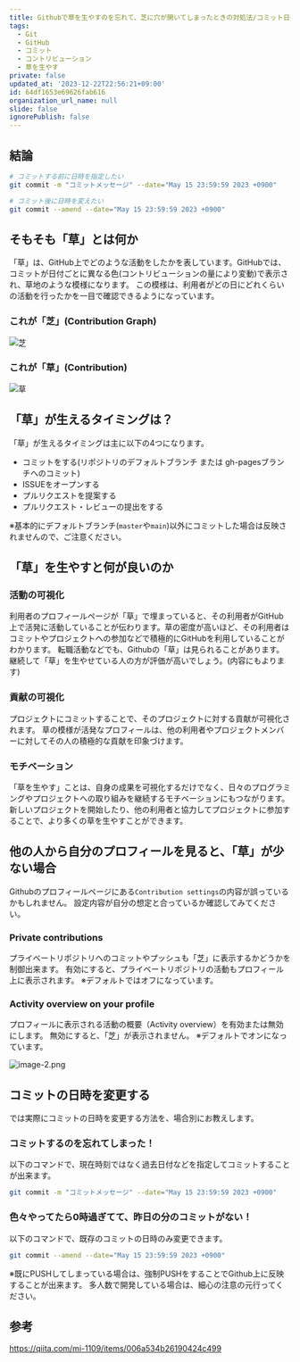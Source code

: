 ```yaml
---
title: Githubで草を生やすのを忘れて、芝に穴が開いてしまったときの対処法/コミット日付を変更する
tags:
  - Git
  - GitHub
  - コミット
  - コントリビューション
  - 草を生やす
private: false
updated_at: '2023-12-22T22:56:21+09:00'
id: 64df1653e69626fab616
organization_url_name: null
slide: false
ignorePublish: false
---
```


## 結論

```bash
# コミットする前に日時を指定したい
git commit -m "コミットメッセージ" --date="May 15 23:59:59 2023 +0900"

# コミット後に日時を変えたい
git commit --amend --date="May 15 23:59:59 2023 +0900"
```

## そもそも「草」とは何か

「草」は、GitHub上でどのような活動をしたかを表しています。GitHubでは、コミットが日付ごとに異なる色(コントリビューションの量により変動)で表示され、草地のような模様になります。
この模様は、利用者がどの日にどれくらいの活動を行ったかを一目で確認できるようになっています。

### これが「芝」(Contribution Graph)

![芝](https://qiita-image-store.s3.ap-northeast-1.amazonaws.com/0/243130/9637905f-dbcd-5423-aea1-f5e9243fbafc.png)

### これが「草」(Contribution)

![草](https://qiita-image-store.s3.ap-northeast-1.amazonaws.com/0/243130/9bce3ed8-2f4f-327e-9f1b-498a6f056ec9.png)

## 「草」が生えるタイミングは？

「草」が生えるタイミングは主に以下の4つになります。
- コミットをする(リポジトリのデフォルトブランチ または gh-pagesブランチへのコミット)
- ISSUEをオープンする
- プルリクエストを提案する
- プルリクエスト・レビューの提出をする

※基本的にデフォルトブランチ(`master`や`main`)以外にコミットした場合は反映されませんので、ご注意ください。

## 「草」を生やすと何が良いのか

### 活動の可視化

利用者のプロフィールページが「草」で埋まっていると、その利用者がGitHub上で活発に活動していることが伝わります。草の密度が高いほど、その利用者はコミットやプロジェクトへの参加などで積極的にGitHubを利用していることがわかります。
転職活動などでも、Githubの「草」は見られることがあります。継続して「草」を生やせている人の方が評価が高いでしょう。(内容にもよります)

### 貢献の可視化

プロジェクトにコミットすることで、そのプロジェクトに対する貢献が可視化されます。
草の模様が活発なプロフィールは、他の利用者やプロジェクトメンバーに対してその人の積極的な貢献を印象づけます。

### モチベーション

「草を生やす」ことは、自身の成果を可視化するだけでなく、日々のプログラミングやプロジェクトへの取り組みを継続するモチベーションにもつながります。
新しいプロジェクトを開始したり、他の利用者と協力してプロジェクトに参加することで、より多くの草を生やすことができます。

## 他の人から自分のプロフィールを見ると、「草」が少ない場合

Githubのプロフィールページにある`Contribution settings`の内容が誤っているかもしれません。
設定内容が自分の想定と合っているか確認してみてください。

### Private contributions

プライベートリポジトリへのコミットやプッシュも「芝」に表示するかどうかを制御出来ます。
有効にすると、プライベートリポジトリの活動もプロフィール上に表示されます。
※デフォルトではオフになっています。

### Activity overview on your profile

プロフィールに表示される活動の概要（Activity overview）を有効または無効にします。
無効にすると、「芝」が表示されません。
※デフォルトでオンになっています。


![image-2.png](https://qiita-image-store.s3.ap-northeast-1.amazonaws.com/0/243130/ff799720-2a1c-a85a-7fee-8ef115194807.png)


## コミットの日時を変更する

では実際にコミットの日時を変更する方法を、場合別にお教えします。

### コミットするのを忘れてしまった！

以下のコマンドで、現在時刻ではなく過去日付などを指定してコミットすることが出来ます。

```bash
git commit -m "コミットメッセージ" --date="May 15 23:59:59 2023 +0900"
```

### 色々やってたら0時過ぎてて、昨日の分のコミットがない！

以下のコマンドで、既存のコミットの日時のみ変更できます。

```bash
git commit --amend --date="May 15 23:59:59 2023 +0900"
```

※既にPUSHしてしまっている場合は、強制PUSHをすることでGithub上に反映することが出来ます。
多人数で開発している場合は、細心の注意の元行ってください。

## 参考

https://qiita.com/mi-1109/items/006a534b26190424c499
